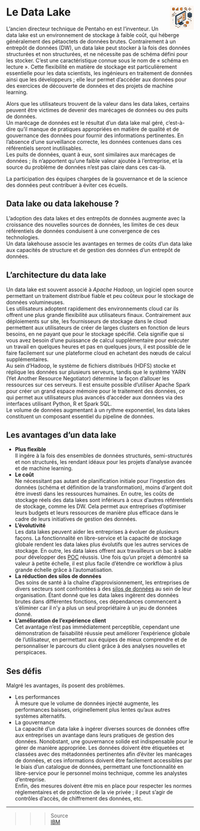 # **Le Data Lake** <a href="../"><img src="../../assets/atomicBi.png" alt="Business intelligence" align="right" height="64px"></a>
L’ancien directeur technique de Pentaho en est l’inventeur. Un data lake est un environnement de stockage à faible coût, qui héberge généralement des pétaoctets de données brutes. Contrairement à un entrepôt de données (DW), un data lake peut stocker à la fois des données structurées et non structurées, et ne nécessite pas de schéma défini pour les stocker. C’est une caractéristique connue sous le nom de « schéma en lecture ». Cette flexibilité en matière de stockage est particulièrement essentielle pour les data scientists, les ingénieurs en traitement de données ainsi que les développeurs ; elle leur permet d’accéder aux données pour des exercices de découverte de données et des projets de machine learning.

Alors que les utilisateurs trouvent de la valeur dans les data lakes, certains peuvent être victimes de devenir des marécages de données ou des puits de données.  
Un marécage de données est le résultat d’un data lake mal géré, c’est-à-dire qu’il manque de pratiques appropriées en matière de qualité et de gouvernance des données pour fournir des informations pertinentes. En l’absence d’une surveillance correcte, les données contenues dans ces référentiels seront inutilisables.  
Les puits de données, quant à eux, sont similaires aux marécages de données ; ils n’apportent qu’une faible valeur ajoutée à l’entreprise, et la source du problème de données n’est pas claire dans ces cas-là.

La participation des équipes chargées de la gouvernance et de la science des données peut contribuer à éviter ces écueils.
## **Data lake ou data lakehouse ?**
L’adoption des data lakes et des entrepôts de données augmente avec la croissance des nouvelles sources de données, les limites de ces deux référentiels de données conduisent à une convergence de ces technologies.  
Un data lakehouse associe les avantages en termes de coûts d’un data lake aux capacités de structure et de gestion des données d’un entrepôt de données.
## **L’architecture du data lake**
Un data lake est souvent associé à _Apache Hadoop_, un logiciel open source permettant un traitement distribué fiable et peu coûteux pour le stockage de données volumineuses.  
Les utilisateurs adoptent rapidement des environnements cloud car ils offrent une plus grande flexibilité aux utilisateurs finaux. Contrairement aux déploiements sur site, les fournisseurs de stockage dans le cloud permettent aux utilisateurs de créer de larges clusters en fonction de leurs besoins, en ne payant que pour le stockage spécifié. Cela signifie que si vous avez besoin d’une puissance de calcul supplémentaire pour exécuter un travail en quelques heures et pas en quelques jours, il est possible de le faire facilement sur une plateforme cloud en achetant des nœuds de calcul supplémentaires.  
Au sein d’Hadoop, le système de fichiers distribués (HDFS) stocke et réplique les données sur plusieurs serveurs, tandis que le système YARN (Yet Another Resource Negotiator) détermine la façon d’allouer les ressources sur ces serveurs. Il est ensuite possible d’utiliser Apache Spark pour créer un grand espace mémoire pour le traitement des données, ce qui permet aux utilisateurs plus avancés d’accéder aux données via des interfaces utilisant Python, R et Spark SQL.  
Le volume de données augmentant à un rythme exponentiel, les data lakes constituent un composant essentiel du pipeline de données.
## **Les avantages d’un data lake**
* **Plus flexible**   
  Il ingére à la fois des ensembles de données structurés, semi-structurés et non structurés, les rendant idéaux pour les projets d’analyse avancée et de machine learning.  
* **Le coût**  
  Ne nécessitant pas autant de planification initiale pour l’ingestion des données (schéma et définition de la transformation), moins d’argent doit être investi dans les ressources humaines. En outre, les coûts de stockage réels des data lakes sont inférieurs à ceux d’autres référentiels de stockage, comme les DW. Cela permet aux entreprises d’optimiser leurs budgets et leurs ressources de manière plus efficace dans le cadre de leurs initiatives de gestion des données.
* **L’évolutivité**  
  Les data lakes peuvent aider les entreprises à évoluer de plusieurs façons. La fonctionnalité en libre-service et la capacité de stockage globale rendent les data lakes plus évolutifs que les autres services de stockage. En outre, les data lakes offrent aux travailleurs un bac à sable pour développer des [POC](../poc) réussis. Une fois qu’un projet a démontré sa valeur à petite échelle, il est plus facile d’étendre ce workflow à plus grande échelle grâce à l’automatisation.
* **La réduction des silos de données**   
  Des soins de santé à la chaîne d’approvisionnement, les entreprises de divers secteurs sont confrontées à des [silos de données](../dataSilo) au sein de leur organisation. Étant donné que les data lakes ingèrent des données brutes dans différentes fonctions, ces dépendances commencent à s’éliminer car il n’y a plus un seul propriétaire à un jeu de données donné.
* **L’amélioration de l’expérience client**  
  Cet avantage n’est pas immédiatement perceptible, cependant une démonstration de faisabilité réussie peut améliorer l’expérience globale de l’utilisateur, en permettant aux équipes de mieux comprendre et de personnaliser le parcours du client grâce à des analyses nouvelles et perspicaces.
## **Ses défis**
Malgré les avantages, ils posent des problèmes.
* Les performances  
  À mesure que le volume de données injecté augmente, les performances baisses, originellement plus lentes qu’aux autres systèmes alternatifs. 
* La gouvernance  
  La capacité d’un data lake à ingérer diverses sources de données offre aux entreprises un avantage dans leurs pratiques de gestion des données. Nonobstant, une gouvernance solide est indispensable pour le gérer de manière appropriée. Les données doivent être étiquetées et classées avec des métadonnées pertinentes afin d’éviter les marécages de données, et ces informations doivent être facilement accessibles par le biais d’un catalogue de données, permettant une fonctionnalité en libre-service pour le personnel moins technique, comme les analystes d’entreprise.  
  Enfin, des mesures doivent être mis en place pour respecter les normes réglementaires et de protection de la vie privée ; il peut s’agir de contrôles d’accès, de chiffrement des données, etc.
___
>>> Source  
[IBM](https://www.ibm.com/fr-fr/topics/data-lake)
